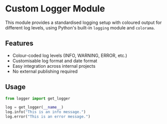 # Custom Logger Module

This module provides a standardised logging setup with coloured output for different log levels, using Python's built-in `logging` module and `colorama`.

## Features

- Colour-coded log levels (INFO, WARNING, ERROR, etc.)
- Customisable log format and date format
- Easy integration across internal projects
- No external publishing required

## Usage

```python
from logger import get_logger

log = get_logger(__name__)
log.info("This is an info message.")
log.error("This is an error message.")
